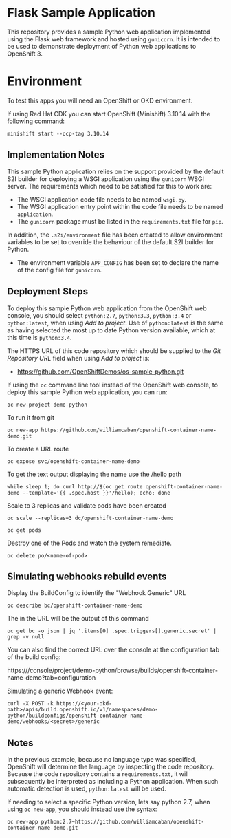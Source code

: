 # Flask Sample Application

This repository provides a sample Python web application implemented using the Flask web framework and hosted using ``gunicorn``. It is intended to be used to demonstrate deployment of Python web applications to OpenShift 3.

# Environment

To test this apps you will need an OpenShift or OKD environment.

If using Red Hat CDK you can start OpenShift (Minishift) 3.10.14 with the following command:
```
minishift start --ocp-tag 3.10.14
```

## Implementation Notes

This sample Python application relies on the support provided by the default S2I builder for deploying a WSGI application using the ``gunicorn`` WSGI server. The requirements which need to be satisfied for this to work are:

* The WSGI application code file needs to be named ``wsgi.py``.
* The WSGI application entry point within the code file needs to be named ``application``.
* The ``gunicorn`` package must be listed in the ``requirements.txt`` file for ``pip``.

In addition, the ``.s2i/environment`` file has been created to allow environment variables to be set to override the behaviour of the default S2I builder for Python.

* The environment variable ``APP_CONFIG`` has been set to declare the name of the config file for ``gunicorn``.

## Deployment Steps

To deploy this sample Python web application from the OpenShift web console, you should select ``python:2.7``, ``python:3.3``, ``python:3.4`` or ``python:latest``, when using _Add to project_. Use of ``python:latest`` is the same as having selected the most up to date Python version available, which at this time is ``python:3.4``.

The HTTPS URL of this code repository which should be supplied to the _Git Repository URL_ field when using _Add to project_ is:

* https://github.com/OpenShiftDemos/os-sample-python.git

If using the ``oc`` command line tool instead of the OpenShift web console, to deploy this sample Python web application, you can run:

```
oc new-project demo-python
```

To run it from git
```
oc new-app https://github.com/williamcaban/openshift-container-name-demo.git
```

To create a URL route
```
oc expose svc/openshift-container-name-demo
```

To get the text output displaying the name use the /hello path
```
while sleep 1; do curl http://$(oc get route openshift-container-name-demo --template='{{ .spec.host }}'/hello); echo; done
```

Scale to 3 replicas and validate pods have been created
```
oc scale --replicas=3 dc/openshift-container-name-demo

oc get pods
```

Destroy one of the Pods and watch the system remediate.
```
oc delete po/<name-of-pod>
```

## Simulating webhooks rebuild events

Display the BuildConfig to identify the "Webhook Generic" URL
```
oc describe bc/openshift-container-name-demo
```

The <secret> in the URL will be the output of this command
```
oc get bc -o json | jq '.items[0] .spec.triggers[].generic.secret' | grep -v null
```

You can also find the correct URL over the console at the configuration tab of the build config:

https://<your-okd-path>/console/project/demo-python/browse/builds/openshift-container-name-demo?tab=configuration

Simulating a generic Webhook event:
```
curl -X POST -k https://<your-okd-path>/apis/build.openshift.io/v1/namespaces/demo-python/buildconfigs/openshift-container-name-demo/webhooks/<secret>/generic
```

## Notes

In the previous example, because no language type was specified, OpenShift will determine the language by inspecting the code repository. Because the code repository contains a ``requirements.txt``, it will subsequently be interpreted as including a Python application. When such automatic detection is used, ``python:latest`` will be used.

If needing to select a specific Python version, lets say python 2.7, when using ``oc new-app``, you should instead use the syntax:

```
oc new-app python:2.7~https://github.com/williamcaban/openshift-container-name-demo.git
```
